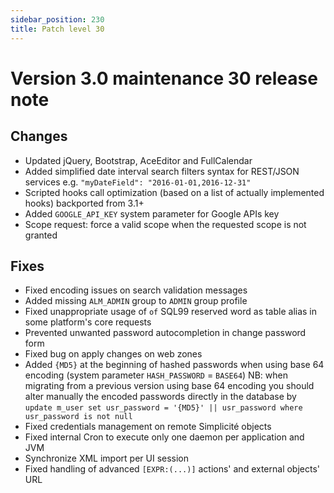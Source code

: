 ```yaml
---
sidebar_position: 230
title: Patch level 30
---
```


Version 3.0 maintenance 30 release note
=======================================

Changes
-------

- Updated jQuery, Bootstrap, AceEditor and FullCalendar
- Added simplified date interval search filters syntax for REST/JSON services e.g. `"myDateField": "2016-01-01,2016-12-31"`
- Scripted hooks call optimization (based on a list of actually implemented hooks) backported from 3.1+
- Added `GOOGLE_API_KEY` system parameter for Google APIs key
- Scope request: force a valid scope when the requested scope is not granted

Fixes
-----

- Fixed encoding issues on search validation messages
- Added missing `ALM_ADMIN` group to `ADMIN` group profile
- Fixed unappropriate usage of `of` SQL99 reserved word as table alias in some platform's core requests
- Prevented unwanted password autocompletion in change password form
- Fixed bug on apply changes on web zones
- Added `{MD5}` at the beginning of hashed passwords when using base 64 encoding (system parameter `HASH_PASSWORD` = `BASE64`)
  NB: when migrating from a previous version using base 64 encoding you should alter manually the encoded passwords directly
  in the database by `update m_user set usr_password = '{MD5}' || usr_password where usr_password is not null`
- Fixed credentials management on remote Simplicité objects
- Fixed internal Cron to execute only one daemon per application and JVM
- Synchronize XML import per UI session
- Fixed handling of advanced `[EXPR:(...)]` actions' and external objects' URL

